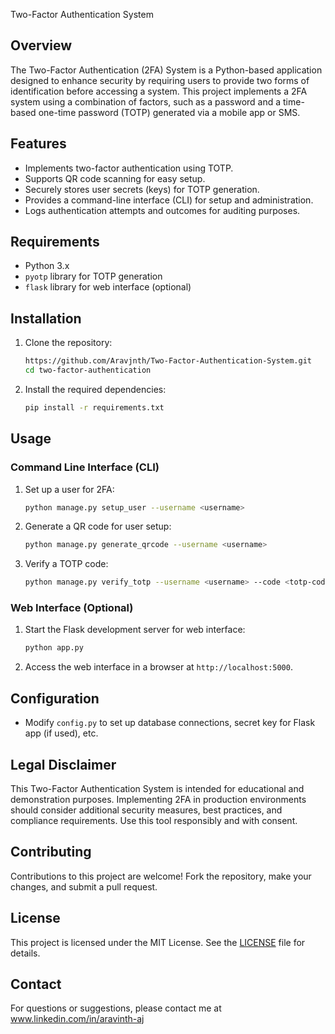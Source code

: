 
Two-Factor Authentication System

## Overview

The Two-Factor Authentication (2FA) System is a Python-based application designed to enhance security by requiring users to provide two forms of identification before accessing a system. This project implements a 2FA system using a combination of factors, such as a password and a time-based one-time password (TOTP) generated via a mobile app or SMS.

## Features

- Implements two-factor authentication using TOTP.
- Supports QR code scanning for easy setup.
- Securely stores user secrets (keys) for TOTP generation.
- Provides a command-line interface (CLI) for setup and administration.
- Logs authentication attempts and outcomes for auditing purposes.

## Requirements

- Python 3.x
- `pyotp` library for TOTP generation
- `flask` library for web interface (optional)

## Installation

1. Clone the repository:
    ```bash
    https://github.com/Aravjnth/Two-Factor-Authentication-System.git
    cd two-factor-authentication
    ```

2. Install the required dependencies:
    ```bash
    pip install -r requirements.txt
    ```

## Usage

### Command Line Interface (CLI)

1. Set up a user for 2FA:
    ```bash
    python manage.py setup_user --username <username>
    ```

2. Generate a QR code for user setup:
    ```bash
    python manage.py generate_qrcode --username <username>
    ```

3. Verify a TOTP code:
    ```bash
    python manage.py verify_totp --username <username> --code <totp-code>
    ```

### Web Interface (Optional)

1. Start the Flask development server for web interface:
    ```bash
    python app.py
    ```

2. Access the web interface in a browser at `http://localhost:5000`.

## Configuration

- Modify `config.py` to set up database connections, secret key for Flask app (if used), etc.

## Legal Disclaimer

This Two-Factor Authentication System is intended for educational and demonstration purposes. Implementing 2FA in production environments should consider additional security measures, best practices, and compliance requirements. Use this tool responsibly and with consent.

## Contributing

Contributions to this project are welcome! Fork the repository, make your changes, and submit a pull request.

## License

This project is licensed under the MIT License. See the [LICENSE](LICENSE) file for details.

## Contact

For questions or suggestions, please contact me at www.linkedin.com/in/aravinth-aj
